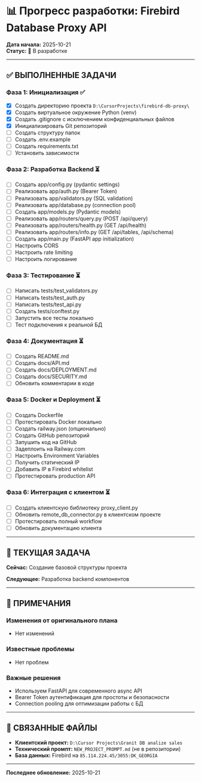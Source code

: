 # 📊 Прогресс разработки: Firebird Database Proxy API

**Дата начала:** 2025-10-21  
**Статус:** 🚀 В разработке

---

## ✅ ВЫПОЛНЕННЫЕ ЗАДАЧИ

### Фаза 1: Инициализация ✅

- [x] Создать директорию проекта `D:\CursorProjects\firebird-db-proxy\`
- [x] Создать виртуальное окружение Python (venv)
- [x] Создать .gitignore с исключением конфиденциальных файлов
- [x] Инициализировать Git репозиторий
- [ ] Создать структуру папок
- [ ] Создать .env.example
- [ ] Создать requirements.txt
- [ ] Установить зависимости

### Фаза 2: Разработка Backend ⏳

- [ ] Создать app/config.py (pydantic settings)
- [ ] Реализовать app/auth.py (Bearer Token)
- [ ] Реализовать app/validators.py (SQL validation)
- [ ] Реализовать app/database.py (connection pool)
- [ ] Создать app/models.py (Pydantic models)
- [ ] Реализовать app/routers/query.py (POST /api/query)
- [ ] Реализовать app/routers/health.py (GET /api/health)
- [ ] Реализовать app/routers/info.py (GET /api/tables, /api/schema)
- [ ] Создать app/main.py (FastAPI app initialization)
- [ ] Настроить CORS
- [ ] Настроить rate limiting
- [ ] Настроить логирование

### Фаза 3: Тестирование ⏳

- [ ] Написать tests/test_validators.py
- [ ] Написать tests/test_auth.py
- [ ] Написать tests/test_api.py
- [ ] Создать tests/conftest.py
- [ ] Запустить все тесты локально
- [ ] Тест подключения к реальной БД

### Фаза 4: Документация ⏳

- [ ] Создать README.md
- [ ] Создать docs/API.md
- [ ] Создать docs/DEPLOYMENT.md
- [ ] Создать docs/SECURITY.md
- [ ] Обновить комментарии в коде

### Фаза 5: Docker и Deployment ⏳

- [ ] Создать Dockerfile
- [ ] Протестировать Docker локально
- [ ] Создать railway.json (опционально)
- [ ] Создать GitHub репозиторий
- [ ] Запушить код на GitHub
- [ ] Задеплоить на Railway.com
- [ ] Настроить Environment Variables
- [ ] Получить статический IP
- [ ] Добавить IP в Firebird whitelist
- [ ] Протестировать production API

### Фаза 6: Интеграция с клиентом ⏳

- [ ] Создать клиентскую библиотеку proxy_client.py
- [ ] Обновить remote_db_connector.py в клиентском проекте
- [ ] Протестировать полный workflow
- [ ] Обновить документацию клиента

---

## 🚧 ТЕКУЩАЯ ЗАДАЧА

**Сейчас:** Создание базовой структуры проекта

**Следующее:** Разработка backend компонентов

---

## 📝 ПРИМЕЧАНИЯ

### Изменения от оригинального плана
- Нет изменений

### Известные проблемы
- Нет проблем

### Важные решения
- Используем FastAPI для современного async API
- Bearer Token аутентификация для простоты и безопасности
- Connection pooling для оптимизации работы с БД

---

## 🔗 СВЯЗАННЫЕ ФАЙЛЫ

- **Клиентский проект:** `D:\Cursor Projects\Granit DB analize sales`
- **Технический промпт:** `NEW_PROJECT_PROMPT.md` (не в репозитории)
- **База данных:** Firebird на `85.114.224.45/3055:DK_GEORGIA`

---

**Последнее обновление:** 2025-10-21

